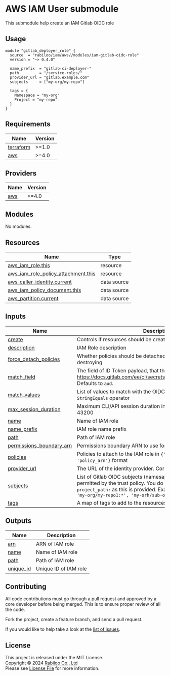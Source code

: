 # AWS IAM User submodule

This submodule help create an IAM Gitlab OIDC role

## Usage

```hcl
module "gitlab_deployer_role" {
  source  = "rabiloo/iam/aws//modules/iam-gitlab-oidc-role"
  version = "~> 0.4.0"

  name_prefix  = "gitlab-ci-deployer-"
  path         = "/service-roles/"
  provider_url = "gitlab.example.com"
  subjects     = ["my-org/my-repo"]

  tags = {
    Namespace = "my-org"
    Project = "my-repo"
  }
}
```

<!-- BEGIN_TF_DOCS -->
## Requirements

| Name | Version |
|------|---------|
| <a name="requirement_terraform"></a> [terraform](#requirement\_terraform) | >=1.0 |
| <a name="requirement_aws"></a> [aws](#requirement\_aws) | >=4.0 |

## Providers

| Name | Version |
|------|---------|
| <a name="provider_aws"></a> [aws](#provider\_aws) | >=4.0 |

## Modules

No modules.

## Resources

| Name | Type |
|------|------|
| [aws_iam_role.this](https://registry.terraform.io/providers/hashicorp/aws/latest/docs/resources/iam_role) | resource |
| [aws_iam_role_policy_attachment.this](https://registry.terraform.io/providers/hashicorp/aws/latest/docs/resources/iam_role_policy_attachment) | resource |
| [aws_caller_identity.current](https://registry.terraform.io/providers/hashicorp/aws/latest/docs/data-sources/caller_identity) | data source |
| [aws_iam_policy_document.this](https://registry.terraform.io/providers/hashicorp/aws/latest/docs/data-sources/iam_policy_document) | data source |
| [aws_partition.current](https://registry.terraform.io/providers/hashicorp/aws/latest/docs/data-sources/partition) | data source |

## Inputs

| Name | Description | Type | Default | Required |
|------|-------------|------|---------|:--------:|
| <a name="input_create"></a> [create](#input\_create) | Controls if resources should be created (affects all resources) | `bool` | `true` | no |
| <a name="input_description"></a> [description](#input\_description) | IAM Role description | `string` | `null` | no |
| <a name="input_force_detach_policies"></a> [force\_detach\_policies](#input\_force\_detach\_policies) | Whether policies should be detached from this role when destroying | `bool` | `true` | no |
| <a name="input_match_field"></a> [match\_field](#input\_match\_field) | The field of ID Token payload, that the OIDC role filter on (see https://docs.gitlab.com/ee/ci/secrets/id_token_authentication.html). Defaults to `aud`. | `string` | `"aud"` | no |
| <a name="input_match_values"></a> [match\_values](#input\_match\_values) | List of values to match with the OIDC role filter field by `StringEquals` operator | `list(string)` | `[]` | no |
| <a name="input_max_session_duration"></a> [max\_session\_duration](#input\_max\_session\_duration) | Maximum CLI/API session duration in seconds between 3600 and 43200 | `number` | `null` | no |
| <a name="input_name"></a> [name](#input\_name) | Name of IAM role | `string` | `null` | no |
| <a name="input_name_prefix"></a> [name\_prefix](#input\_name\_prefix) | IAM role name prefix | `string` | `null` | no |
| <a name="input_path"></a> [path](#input\_path) | Path of IAM role | `string` | `"/"` | no |
| <a name="input_permissions_boundary_arn"></a> [permissions\_boundary\_arn](#input\_permissions\_boundary\_arn) | Permissions boundary ARN to use for IAM role | `string` | `null` | no |
| <a name="input_policies"></a> [policies](#input\_policies) | Policies to attach to the IAM role in `{'static_name' = 'policy_arn'}` format | `map(string)` | `{}` | no |
| <a name="input_provider_url"></a> [provider\_url](#input\_provider\_url) | The URL of the identity provider. Corresponds to the iss claim | `string` | `"gitlab.com"` | no |
| <a name="input_subjects"></a> [subjects](#input\_subjects) | List of Gitlab OIDC subjects (namesapce/project names) that are permitted by the trust policy. You do not need to prefix with `project_path:` as this is provided. Example: `['my-org/my-repo', 'my-org/my-repo1:*', 'my-orh/sub-org/my-repo2']` | `list(string)` | `[]` | no |
| <a name="input_tags"></a> [tags](#input\_tags) | A map of tags to add to the resources created | `map(any)` | `{}` | no |

## Outputs

| Name | Description |
|------|-------------|
| <a name="output_arn"></a> [arn](#output\_arn) | ARN of IAM role |
| <a name="output_name"></a> [name](#output\_name) | Name of IAM role |
| <a name="output_path"></a> [path](#output\_path) | Path of IAM role |
| <a name="output_unique_id"></a> [unique\_id](#output\_unique\_id) | Unique ID of IAM role |
<!-- END_TF_DOCS -->

## Contributing

All code contributions must go through a pull request and approved by a core developer before being merged. 
This is to ensure proper review of all the code.

Fork the project, create a feature branch, and send a pull request.

If you would like to help take a look at the [list of issues](https://github.com/rabiloo/terraform-aws-iam/issues).

## License

This project is released under the MIT License.   
Copyright © 2024 [Rabiloo Co., Ltd](https://rabiloo.com)   
Please see [License File](https://github.com/rabiloo/terraform-aws-iam/blob/master/LICENSE) for more information.
